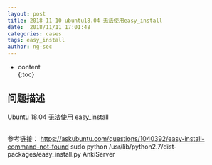 ```yaml
---
layout: post  
title: 2018-11-10-ubuntu18.04 无法使用easy_install
date:  2018/11/11 17:01:48 
categories: cases
tags: easy_install 
author: ng-sec  
---
```


* content  
{:toc}

## 问题描述
Ubuntu 18.04 无法使用 easy_install
## 

参考链接：
https://askubuntu.com/questions/1040392/easy-install-command-not-found
sudo python /usr/lib/python2.7/dist-packages/easy_install.py AnkiServer
